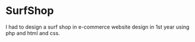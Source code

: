 # SurfShop

I had to design a surf shop in e-commerce website design in 1st year using php and html and css.
